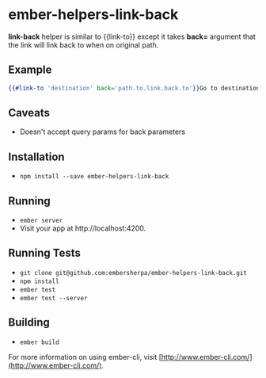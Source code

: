 # ember-helpers-link-back

**link-back** helper is similar to {{link-to}} except it takes **back=** argument that the link will link back to when on original path.

## Example

```handlebars
{{#link-to 'destination' back='path.to.link.back.to'}}Go to destination{{/link-to}}
```

## Caveats

* Doesn't accept query params for back parameters

## Installation

* `npm install --save ember-helpers-link-back`

## Running

* `ember server`
* Visit your app at http://localhost:4200.

## Running Tests

* `git clone git@github.com:embersherpa/ember-helpers-link-back.git`
* `npm install`
* `ember test`
* `ember test --server`

## Building

* `ember build`

For more information on using ember-cli, visit [http://www.ember-cli.com/](http://www.ember-cli.com/).
